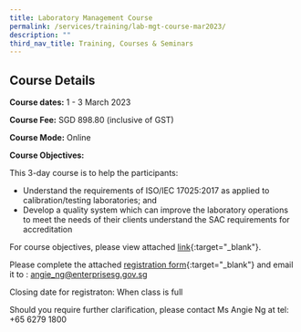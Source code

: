 ```yaml
---
title: Laboratory Management Course
permalink: /services/training/lab-mgt-course-mar2023/
description: ""
third_nav_title: Training, Courses & Seminars
---
```

## Course Details
**Course dates:**  1 - 3 March 2023

**Course Fee:** SGD 898.80 (inclusive of GST)
 
**Course Mode:**  Online

**Course Objectives:**
 
This 3-day course is to help the participants:
* Understand the requirements of ISO/IEC 17025:2017 as applied to calibration/testing laboratories; and  
* Develop a quality system which can improve the laboratory operations to meet the needs of their clients understand the SAC requirements for accreditation
 
For course objectives, please view attached
[link](/files/Training/Course-Objectives-LM.pdf){:target="\_blank"}.


Please complete the attached [registration form](/files/Registration%20forms/Registration-form-LM-Mar2023.pdf){:target="\_blank"} and email it to : <a href="mailto: angie_ng@enterprisesg.gov.sg">angie_ng@enterprisesg.gov.sg</a>

Closing date for registraton:  When class is full
  
Should you require further clarification, please contact Ms Angie Ng at tel: +65 6279 1800